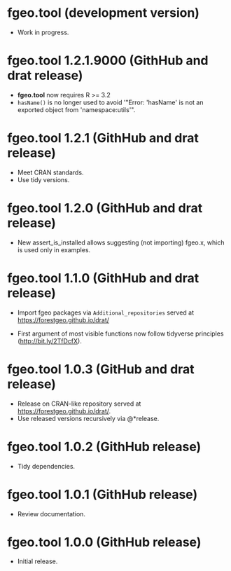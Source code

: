 # fgeo.tool (development version)

* Work in progress.

# fgeo.tool 1.2.1.9000 (GithHub and drat release)

* __fgeo.tool__ now requires R >= 3.2
* `hasName()` is no longer used to avoid '"Error: 'hasName' is not an exported object from 'namespace:utils'".

# fgeo.tool 1.2.1 (GithHub and drat release)

* Meet CRAN standards.
* Use tidy versions.

# fgeo.tool 1.2.0 (GithHub and drat release)

* New assert_is_installed allows suggesting (not importing) fgeo.x, which is
  used only in examples.

# fgeo.tool 1.1.0 (GithHub and drat release)

* Import fgeo packages via `Additional_repositories` served at <https://forestgeo.github.io/drat/>

* First argument of most visible functions now follow tidyverse principles (<http://bit.ly/2TfDcfX>).

# fgeo.tool 1.0.3 (GitHub and drat release)

* Release on CRAN-like repository served at <https://forestgeo.github.io/drat/>.
* Use released versions recursively via @*release.

# fgeo.tool 1.0.2 (GithHub release)

* Tidy dependencies.

# fgeo.tool 1.0.1 (GithHub release)

* Review documentation.

# fgeo.tool 1.0.0 (GithHub release)

* Initial release.

